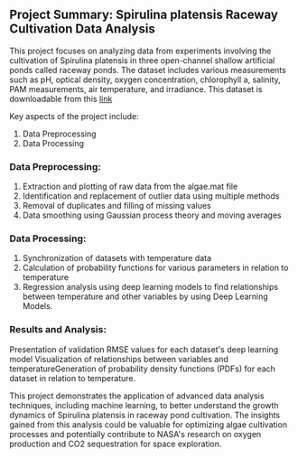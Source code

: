 ## Project Summary: Spirulina platensis Raceway Cultivation Data Analysis
This project focuses on analyzing data from experiments involving the cultivation of Spirulina platensis in three open-channel shallow artificial ponds called raceway ponds.
The dataset includes various measurements such as pH, optical density, oxygen concentration, chlorophyll a, salinity, PAM measurements, air temperature, and irradiance.
This dataset is downloadable from this [link](https://www.nasa.gov/intelligent-systems-division/discovery-and-systems-health/pcoe/pcoe-data-set-repository/)

Key aspects of the project include:
1. Data Preprocessing
2. Data Processing

### Data Preprocessing:

1. Extraction and plotting of raw data from the algae.mat file
2. Identification and replacement of outlier data using multiple methods
3. Removal of duplicates and filling of missing values
4. Data smoothing using Gaussian process theory and moving averages

### Data Processing:

1. Synchronization of datasets with temperature data
2. Calculation of probability functions for various parameters in relation to temperature
3. Regression analysis using deep learning models to find relationships between temperature and other variables by using Deep Learning Models.


### Results and Analysis:

Presentation of validation RMSE values for each dataset's deep learning model Visualization of relationships between variables and temperatureGeneration of 
probability density functions (PDFs) for each dataset in relation to temperature.

This project demonstrates the application of advanced data analysis techniques, including machine learning, to better understand the growth dynamics of Spirulina platensis 
in raceway pond cultivation. The insights gained from this analysis could be valuable for optimizing algae cultivation processes and potentially contribute to 
NASA's research on oxygen production and CO2 sequestration for space exploration.


